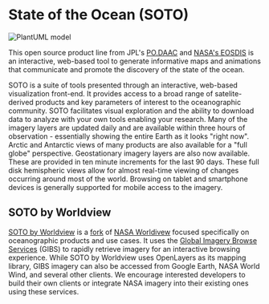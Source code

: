 # State of the Ocean (SOTO)

![PlantUML model](http://www.plantuml.com/plantuml/svg/5SoniS8m30RW_atn621MJvKDKi02GjOHtyMIJ_wLh0zKN_Uj4np8VlpTcicHLVztOCmxKV1LtWrxld9gY1lKKCGx3Q_CGe_jkL7dPZGTlepmceB5JuspwLN6hrtLwjSF)

This open source product line from JPL's [PO.DAAC](https://podaac.jpl.nasa.gov/) and [NASA's EOSDIS](https://www.earthdata.nasa.gov/eosdis) is an interactive, web-based tool to generate informative maps and animations that communicate and promote the discovery of the state of the ocean.

SOTO is a suite of tools presented through an interactive, web-based visualization front-end. It provides access to a broad range of satelite-derived products and key parameters of interest to the oceanographic community. SOTO facilitates visual exploration and the ability to download data to analyze with your own tools enabling your research. Many of the imagery layers are updated daily and are available within three hours of observation - essentially showing the entire Earth as it looks "right now". Arctic and Antarctic views of many products are also available for a "full globe" perspective. Geostationary imagery layers are also now available. These are provided in ten minute increments for the last 90 days. These full disk hemispheric views allow for almost real-time viewing of changes occurring around most of the world. Browsing on tablet and smartphone devices is generally supported for mobile access to the imagery.


## SOTO by Worldview

[SOTO by Worldview](https://soto.podaac.earthdatacloud.nasa.gov) is a [fork](https://github.com/podaac/worldview) of [NASA Worldivew](https://github.com/nasa-gibs/worldview) focused specifically on oceanographic products and use cases. It uses the [Global Imagery Browse Services](https://www.earthdata.nasa.gov/eosdis/science-system-description/eosdis-components/gibs) (GIBS) to rapidly retrieve imagery for an interactive browsing experience. While SOTO by Worldview uses OpenLayers as its mapping library, GIBS imagery can also be accessed from Google Earth, NASA World Wind, and several other clients. We encourage interested developers to build their own clients or integrate NASA imagery into their existing ones using these services.
